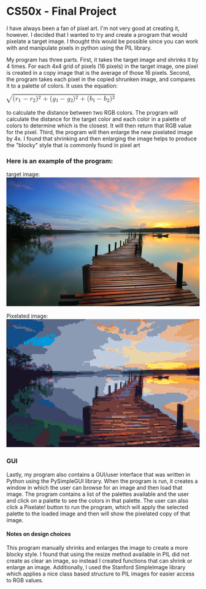 # CS50x - Final Project

<p>I have always been a fan of pixel art.  I'm not very good at creating it, however. I decided that I wanted
to try and create a program that would pixelate a target image.  I thought this would be
possible since you can work with and manipulate pixels in python using the PIL library.
</p>

<p>My program has three parts.  First, it takes the target image and shrinks it by 4 times.
For each 4x4 grid of pixels (16 pixels) in the target image, one pixel is created in a copy
image that is the average of those 16 pixels.  Second, the program takes each pixel in the
copied shrunken image,  and compares it to a palette of colors.  It uses the equation:
</p>

![Equation](Images/Equation.png)

<p>to calculate the distance between two RGB colors.  The program will calculate the distance
for the target color and each color in a palette of colors to determine which is the closest.
It will then return that RGB value for the pixel.  Third, the program will then enlarge the
new pixelated image by 4x.  I found that shrinking and then enlarging the image helps to
produce the "blocky" style that is commonly found in pixel art</p>

### Here is an example of the program:

target image:<br>
![Image of Landscape](Images/landscape.jpg)

Pixelated image:<br>
![Pixelated landscape](Images/pixelimage.png)

### GUI

<p>Lastly, my program also contains a GUI/user interface that was written in Python using the
PySimpleGUI library.  When the program is run, it creates a window in which the user can
browse for an image and then load that image.  The program contains a list of the palettes
available and the user and click on a palette to see the colors in that palette.  The user can
also click a Pixelate! button to run the program, which will apply the selected palette
to the loaded image and then will show the pixelated copy of that image.</p>

#### Notes on design choices

<p>This program manually shrinks and enlarges the image to create a more blocky style.  I found
that using the resize method available in PIL did not create as clear an image, so instead I
created functions that can shrink or enlarge an image.  Additionally, I used the Stanford SimpleImage
library which applies a nice class based structure to PIL images for easier access to RGB values.</p>